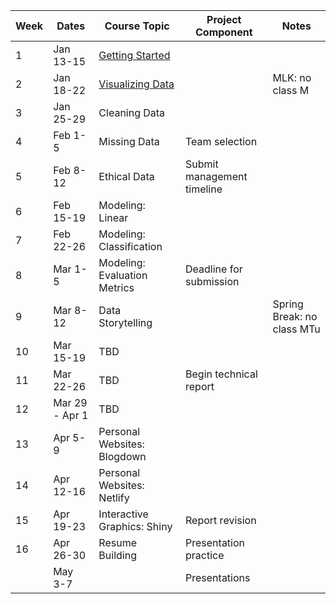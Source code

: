 | Week |Dates | Course Topic | Project Component | Notes |
|------|-----|------|------|------|
|1| Jan 13-15| [Getting Started](/getting-started/) | | |
|2| Jan 18-22 | [Visualizing Data](/data-viz-intro/) | | MLK: no class M |
|3| Jan 25-29 | Cleaning Data | | |
|4| Feb 1-5 | Missing Data | Team selection |  |
|5| Feb 8-12 | Ethical Data | Submit management timeline |  |
|6| Feb 15-19 | Modeling: Linear |  | |
|7| Feb 22-26 | Modeling: Classification | ||
|8| Mar 1-5 | Modeling: Evaluation Metrics | Deadline for submission | |
|9| Mar 8-12 | Data Storytelling| | Spring Break: no class MTu |
|10| Mar 15-19 | TBD | ||
|11| Mar 22-26 | TBD | Begin technical report ||
|12| Mar 29 - Apr 1 | TBD |  ||
|13| Apr 5-9 | Personal Websites: Blogdown |  ||
|14| Apr 12-16 | Personal Websites: Netlify | ||
|15| Apr 19-23 | Interactive Graphics: Shiny | Report revision ||
|16| Apr 26-30 | Resume Building | Presentation practice ||
| | May 3-7 |  | Presentations | | 